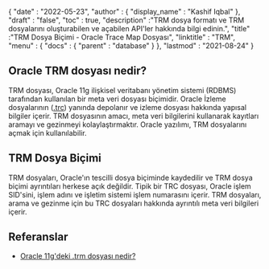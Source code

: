 {
  "date" : "2022-05-23",
  "author" : {
    "display_name" : "Kashif Iqbal"
},
  "draft" : "false",
  "toc" : true,
  "description" :"TRM dosya formatı ve TRM dosyalarını oluşturabilen ve açabilen API'ler hakkında bilgi edinin.",
  "title" :"TRM Dosya Biçimi - Oracle Trace Map Dosyası",
  "linktitle" : "TRM",
  "menu" : {
    "docs" : {
      "parent" : "database"
}
},
  "lastmod" : "2021-08-24"
}

## Oracle TRM dosyası nedir?

TRM dosyası, Oracle 11g ilişkisel veritabanı yönetim sistemi (RDBMS) tarafından kullanılan bir meta veri dosyası biçimidir. Oracle İzleme dosyalarının ([.trc](/tr/database/trc/)) yanında depolanır ve izleme dosyası hakkında yapısal bilgiler içerir. TRM dosyasının amacı, meta veri bilgilerini kullanarak kayıtları aramayı ve gezinmeyi kolaylaştırmaktır. Oracle yazılımı, TRM dosyalarını açmak için kullanılabilir.

## TRM Dosya Biçimi

TRM dosyaları, Oracle'ın tescilli dosya biçiminde kaydedilir ve TRM dosya biçimi ayrıntıları herkese açık değildir. Tipik bir TRC dosyası, Oracle işlem SID'sini, işlem adını ve işletim sistemi işlem numarasını içerir. TRM dosyaları, arama ve gezinme için bu TRC dosyaları hakkında ayrıntılı meta veri bilgileri içerir.

## Referanslar ##

* [Oracle 11g'deki .trm dosyası nedir?](https://forums.oracle.com/ords/apexds/post/what-is-trm-file-in-oracle-11g-0659)


